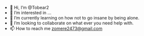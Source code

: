 - 👋 Hi, I’m @Tobear2
- 👀 I’m interested in ...
- 🌱 I’m currently learning on how not to go insane by being alone.
- 💞️ I’m looking to collaborate on what ever you need help with.
- 📫 How to reach me zomere2473@gmail.com

<!---
Tobear2/Tobear2 is a ✨ special ✨ repository because its `README.md` (this file) appears on your GitHub profile.
You can click the Preview link to take a look at your changes.
--->
